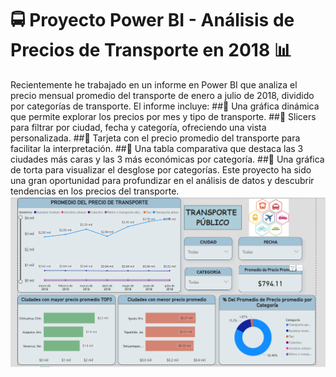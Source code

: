 # 🚍 Proyecto Power BI - Análisis de Precios de Transporte en 2018 📊
Recientemente he trabajado en un informe en Power BI que analiza el precio mensual promedio del transporte de enero a julio de 2018, dividido por categorías de transporte. 
El informe incluye:
##🔸 Una gráfica dinámica que permite explorar los precios por mes y tipo de transporte.
##🔸 Slicers para filtrar por ciudad, fecha y categoría, ofreciendo una vista personalizada.
##🔸 Tarjeta con el precio promedio del transporte para facilitar la interpretación.
##🔸 Una tabla comparativa que destaca las 3 ciudades más caras y las 3 más económicas por categoría.
##🔸 Una gráfica de torta para visualizar el desglose por categorías.
Este proyecto ha sido una gran oportunidad para profundizar en el análisis de datos y descubrir tendencias en los precios del transporte.
![Alt text](./Proyecto2.png)
